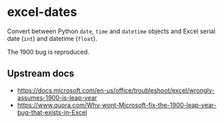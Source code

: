 # excel-dates

Convert between Python `date`, `time` and `datetime` objects and Excel serial date (`int`) and datetime (`float`).

The 1900 bug is reproduced.

## Upstream docs

- https://docs.microsoft.com/en-us/office/troubleshoot/excel/wrongly-assumes-1900-is-leap-year
- https://www.quora.com/Why-wont-Microsoft-fix-the-1900-leap-year-bug-that-exists-in-Excel

